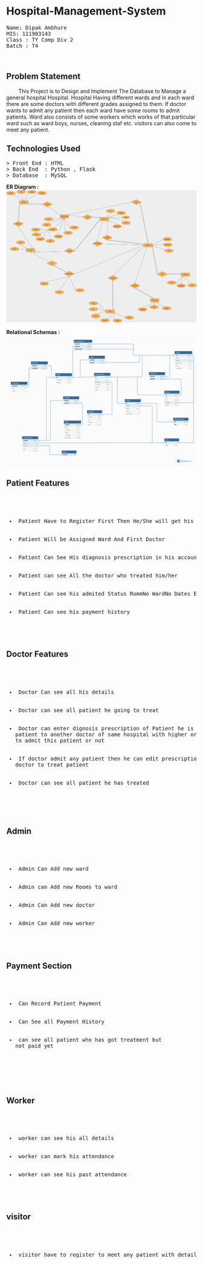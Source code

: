 # Hospital-Management-System
<pre>
Name: Dipak Ambhure
MIS: 111903143
Class : TY Comp Div 2
Batch : T4
</pre>
<br>
<h2> Problem Statement </h2>
<p style="text-indent : 2rem"> This Project is to Design and Implement The Database to Manage a general hospital Hospital.
  Hospital Having different wards and in each ward there are some doctors with different grades assigned to them. If doctor wants
  to admit any patient then each ward have some rooms to admit patients. Ward also consists of some workers which works of that 
  particular ward such as ward boys, nurses, cleaning staf etc. visitors can also come to meet any patient. 
</p>

<h2> Technologies Used </h2>
<pre>
> Front End : HTML
> Back End  : Python , Flask
> Database  : MySQL
</pre>

<b>ER Diagram :</b>
![alt text](https://github.com/DipakAmbhure/Hospital-Management-System/blob/main/Documents/HospitalManagementSystemERDiagram.drawio.png)

<b>Relational Schemas :</b>
![alt text](https://github.com/DipakAmbhure/Hospital-Management-System/blob/main/Documents/HospitalManagementDatabaseDesign.png)

<h2> Patient Features </h2>
<pre>
 <ul>
  <li> Patient Have to Register First Then He/She will get his login ID and Password</li>
  <li> Patient Will be Assigned Ward And First Doctor </li>
  <li> Patient Can See His diagnosis prescription in his account </li>
  <li> Patient can see All the doctor who treated him/her </li>
  <li> Patient Can see his admited Status RommNo WardNo Dates Etc. </li>
  <li> Patient Can see his payment history </li>
 </ul>
</pre>



<h2> Doctor Features </h2>
<pre>
  <ul>
    <li> Doctor Can see all his details </li>
    <li> Doctor can see all patient he going to treat </li>
    <li> Doctor can enter dignosis prescription of Patient he is treating also do he want to send this 
patient to another doctor of same hospital with higher or any other grade and also do he want 
to admit this patient or not </li>
    <li> If doctor admit any patient then he can edit prescription dignosis of patient or can tell another 
doctor to treat patient</li>
    <li> Doctor can see all patient he has treated </li>
  </ul>

</pre>




<h2> Admin </h2>
<pre>
  <ul>
    <li> Admin Can Add new ward </li>
    <li> Admin can Add new Rooms to ward </li>
    <li> Admin Can Add new doctor </li>
    <li> Admin Can Add new worker </li>
  </ul>
</pre>

<h2> Payment Section </h2>
<pre>
  <ul>
      <li> Can Record Patient Payment </li>
      <li> Can See all Payment History </li>
      <li> can see all patient who has got treatment but
not paid yet </li>

  </ul>

</pre>


<h2> Worker </h2>
<pre>
  <ul>
    <li> worker can see his all details </li>
    <li> worker can mark his attendance </li>
    <li> worker can see his past attendance </li> 
  </ul>
</pre>


<h2> visitor </h2>
<pre>
  <ul>
    <li> visitor have to register to meet any patient with details</li>
  <ul>
</pre>

